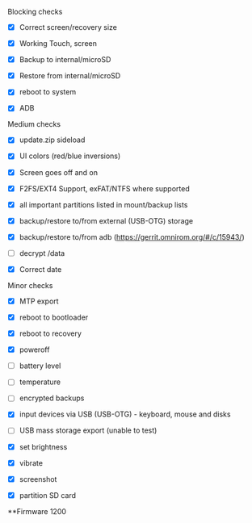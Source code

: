 Blocking checks
- [X] Correct screen/recovery size
- [X] Working Touch, screen
- [X] Backup to internal/microSD
- [X] Restore from internal/microSD
- [X] reboot to system
- [X] ADB


Medium checks
- [X] update.zip sideload
- [X] UI colors (red/blue inversions)
- [X] Screen goes off and on
- [X] F2FS/EXT4 Support, exFAT/NTFS where supported
- [X] all important partitions listed in mount/backup lists
- [X] backup/restore to/from external (USB-OTG) storage
- [X] backup/restore to/from adb (https://gerrit.omnirom.org/#/c/15943/)
- [ ] decrypt /data
- [X] Correct date



Minor checks
- [X] MTP export
- [X] reboot to bootloader
- [X] reboot to recovery
- [X] poweroff
- [ ] battery level
- [ ] temperature
- [ ] encrypted backups
- [X] input devices via USB (USB-OTG) - keyboard, mouse and disks
- [ ] USB mass storage export (unable to test)
- [X] set brightness
- [X] vibrate
- [X] screenshot
- [X] partition SD card



**Firmware 1200
